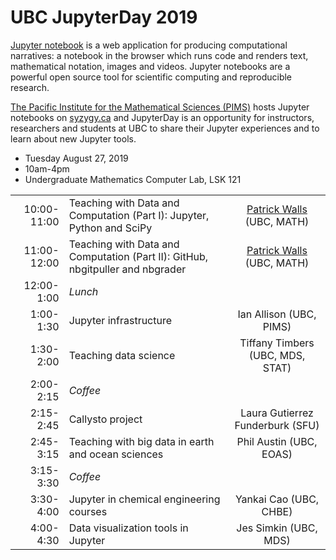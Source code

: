 # UBC JupyterDay 2019

[Jupyter notebook](http://jupyter.org/) is a web application for producing computational narratives: a notebook in the browser which runs code and renders text, mathematical notation, images and videos. Jupyter notebooks are a powerful open source tool for scientific computing and reproducible research.

[The Pacific Institute for the Mathematical Sciences (PIMS)](http://www.pims.math.ca/) hosts Jupyter notebooks on [syzygy.ca](http://syzygy.ca/) and JupyterDay is an opportunity for instructors, researchers and students at UBC to share their Jupyter experiences and to learn about new Jupyter tools.

* Tuesday August 27, 2019
* 10am-4pm
* Undergraduate Mathematics Computer Lab, LSK 121

| | | |
|---:|:---|:---:|
| 10:00-11:00 | Teaching with Data and Computation (Part I): Jupyter, Python and SciPy | [Patrick Walls](https://github.com/patrickwalls) (UBC, MATH) |
| 11:00-12:00 | Teaching with Data and Computation (Part II): GitHub, nbgitpuller and nbgrader | [Patrick Walls](https://github.com/patrickwalls) (UBC, MATH) |
| 12:00-1:00 | *Lunch* | |
| 1:00-1:30 | Jupyter infrastructure | Ian Allison (UBC, PIMS) |
| 1:30-2:00 | Teaching data science | Tiffany Timbers (UBC, MDS, STAT) |
| 2:00-2:15 | *Coffee* | |
| 2:15-2:45 | Callysto project | Laura Gutierrez Funderburk (SFU) |
| 2:45-3:15 | Teaching with big data in earth and ocean sciences | Phil Austin (UBC, EOAS) |
| 3:15-3:30 | *Coffee* | |
| 3:30-4:00 | Jupyter in chemical engineering courses | Yankai Cao (UBC, CHBE) |
| 4:00-4:30 | Data visualization tools in Jupyter | Jes Simkin (UBC, MDS) |
